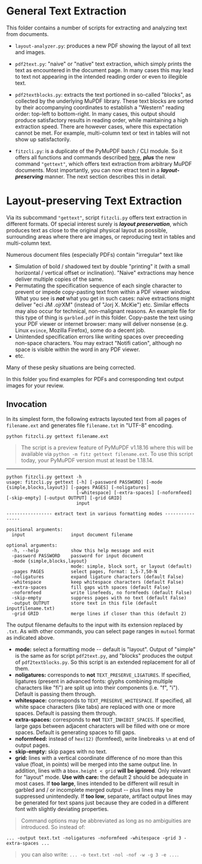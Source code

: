 # General Text Extraction
This folder contains a number of scripts for extracting and analyzing text from documents.

* `layout-analyzer.py`: produces a new PDF showing the layout of all text and images.

* `pdf2text.py`: "naive" or "native" text extraction, which simply prints the text as encountered in the document page. In many cases this may lead to text not appearing in the intended reading order or even to illegible text.

* `pdf2textblocks.py`: extracts the text portioned in so-called "blocks", as collected by the underlying MuPDF library. These text blocks are sorted by their accompanying coordinates to establish a "Western" reading order: top-left to bottom-right. In many cases, this output should produce satisfactory results in reading order, while maintaining a high extraction speed. There are however cases, where this expectation cannot be met. For example, multi-column text or text in tables will not show up satisfactorily.

* `fitzcli.py`: is a duplicate of the PyMuPDF batch / CLI module. So it offers all functions and commands described [here](https://pymupdf.readthedocs.io/en/latest/module.html), **_plus_** the new command `"gettext"`, which offers text extraction from arbitrary MuPDF documents. Most importantly, you can now etract text in a **_layout-preserving_** manner. The next section describes this in detail.

# Layout-preserving Text Extraction

Via its subcommand `"gettext"`, script `fitzcli.py` offers text extraction in different formats. Of special interest surely is **_layout preservation_**, which produces text as close to the original physical layout as possible, surrounding areas where there are images, or reproducing text in tables and multi-column text.

Numerous document files (especially PDFs) contain "irregular" text like
* Simulation of bold / shadowed text by double "printing" it (with a small horizontal / vertical offset or inclination). "Naive" extractions may hence deliver multiple copies of the same.
* Permutating the specification sequence of each single character to prevent or impede copy-pasting text from within a PDF viewer window. What you see is **_not_** what you get in such cases: naive extractions might deliver "eci JM .ojrXM" (instead of "Jorj X. McKie") etc. Similar effects may also occur for technical, non-malignant reasons. An example file for this type of thing is `garbled.pdf` in this folder. Copy-paste the text using your PDF viewer or internet browser: many will deliver nonsense (e.g. Linux `evince`, Mozilla Firefox), some do a decent job.
* Unintended specification errors like writing spaces over preceeding non-space characters. You may extract "Notifi cation", although no space is visible within the word in any PDF viewer.
* etc.

Many of these pesky situations are being corrected.

In this folder you find examples for PDFs and corresponding text output images for your review.

## Invocation

In its simplest form, the following extracts layouted text from all pages of `filename.ext` and generates file `filename.txt` in "UTF-8" encoding.

`python fitzcli.py gettext filename.ext`

> The script is a preview feature of PyMuPDF v1.18.16 where this will be available via `python -m fitz gettext filename.ext`. To use this script today, your PyMuPDF version must at least be 1.18.14.

---------------------------------------

```
python fitzcli.py gettext -h
usage: fitzcli.py gettext [-h] [-password PASSWORD] [-mode {simple,blocks,layout}] [-pages PAGES] [-noligatures]
                          [-whitespace] [-extra-spaces] [-noformfeed] [-skip-empty] [-output OUTPUT] [-grid GRID]
                          input

----------------- extract text in various formatting modes ----------------

positional arguments:
  input                 input document filename

optional arguments:
  -h, --help            show this help message and exit
  -password PASSWORD    password for input document
  -mode {simple,blocks,layout}
                        mode: simple, block sort, or layout (default)
  -pages PAGES          select pages, format: 1,5-7,50-N
  -noligatures          expand ligature characters (default False)
  -whitespace           keep whitespace characters (default False)
  -extra-spaces         fill gaps with spaces (default False)
  -noformfeed           write linefeeds, no formfeeds (default False)
  -skip-empty           suppress pages with no text (default False)
  -output OUTPUT        store text in this file (default inputfilename.txt)
  -grid GRID            merge lines if closer than this (default 2)
```

The output filename defaults to the input with its extension replaced by ``.txt``.
As with other commands, you can select page ranges in ``mutool`` format as indicated above.

* **mode:** select a formatting mode -- default is "layout". Output of "simple" is the same as for script `pdf2text.py`, and "blocks" produces the output of `pdf2textblocks.py`. So this script is an extended replacement for all of them.
* **noligatures:** corresponds to **not** `TEXT_PRESERVE_LIGATURES`. If specified, ligatures (present in advanced fonts: glyphs combining multiple characters like "fi") are split up into their components (i.e. "f", "i"). Default is passing them through.
* **whitespace:** corresponds to `TEXT_PRESERVE_WHITESPACE`. If specified, all white space characters (like tabs) are replaced with one or more spaces. Default is passing them through.
* **extra-spaces:**  corresponds to **not** `TEXT_INHIBIT_SPACES`. If specified, large gaps between adjacent characters will be filled with one or more spaces. Default is generating spaces to fill gaps.
* **noformfeed:**  instead of ``hex(12)`` (formfeed), write linebreaks ``\n`` at end of output pages.
* **skip-empty:**  skip pages with no text.
* **grid:** lines with a vertical coordinate difference of no more than this value (float, in points) will be merged into the same output line. In addition, lines with a ``bbox.height < grid`` **will be ignored**. Only relevant for "layout" mode. **Use with care:** the default 2 should be adequate in most cases. If **too large**, lines intended to be different will result in garbled and / or incomplete merged output -- plus lines may be suppressed unintendedly. If **too low**, separate, artifact output lines may be generated for text spans just because they are coded in a different font with slightly deviating properties.

> Command options may be abbreviated as long as no ambiguities are introduced. So instead of:
```
... -output text.txt -noligatures -noformfeed -whitespace -grid 3 -extra-spaces ...
```
> you can also write: ``... -o text.txt -nol -nof -w -g 3 -e ...``.

